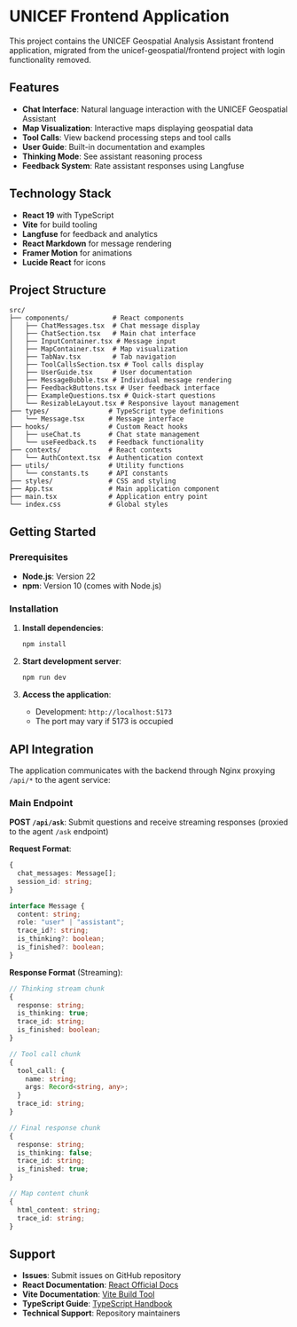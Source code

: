 # UNICEF Frontend Application

This project contains the UNICEF Geospatial Analysis Assistant frontend application, migrated from the unicef-geospatial/frontend project with login functionality removed.

## Features

- **Chat Interface**: Natural language interaction with the UNICEF Geospatial Assistant
- **Map Visualization**: Interactive maps displaying geospatial data
- **Tool Calls**: View backend processing steps and tool calls
- **User Guide**: Built-in documentation and examples
- **Thinking Mode**: See assistant reasoning process
- **Feedback System**: Rate assistant responses using Langfuse

## Technology Stack

- **React 19** with TypeScript
- **Vite** for build tooling
- **Langfuse** for feedback and analytics
- **React Markdown** for message rendering
- **Framer Motion** for animations
- **Lucide React** for icons

## Project Structure

```
src/
├── components/           # React components
│   ├── ChatMessages.tsx  # Chat message display
│   ├── ChatSection.tsx   # Main chat interface
│   ├── InputContainer.tsx # Message input
│   ├── MapContainer.tsx  # Map visualization
│   ├── TabNav.tsx        # Tab navigation
│   ├── ToolCallsSection.tsx # Tool calls display
│   ├── UserGuide.tsx     # User documentation
│   ├── MessageBubble.tsx # Individual message rendering
│   ├── FeedbackButtons.tsx # User feedback interface
│   ├── ExampleQuestions.tsx # Quick-start questions
│   └── ResizableLayout.tsx # Responsive layout management
├── types/               # TypeScript type definitions
│   └── Message.tsx      # Message interface
├── hooks/               # Custom React hooks
│   ├── useChat.ts       # Chat state management
│   └── useFeedback.ts   # Feedback functionality
├── contexts/            # React contexts
│   └── AuthContext.tsx  # Authentication context
├── utils/               # Utility functions
│   └── constants.ts     # API constants
├── styles/              # CSS and styling
├── App.tsx              # Main application component
├── main.tsx             # Application entry point
└── index.css            # Global styles
```

## Getting Started

### Prerequisites

- **Node.js**: Version 22
- **npm**: Version 10 (comes with Node.js)

### Installation

1. **Install dependencies**:

   ```bash
   npm install
   ```

2. **Start development server**:

   ```bash
   npm run dev
   ```

3. **Access the application**:
   - Development: `http://localhost:5173`
   - The port may vary if 5173 is occupied

## API Integration

The application communicates with the backend through Nginx proxying `/api/*` to the agent service:

### Main Endpoint

**POST `/api/ask`**: Submit questions and receive streaming responses (proxied to the agent `/ask` endpoint)

**Request Format**:

```typescript
{
  chat_messages: Message[];
  session_id: string;
}

interface Message {
  content: string;
  role: "user" | "assistant";
  trace_id?: string;
  is_thinking?: boolean;
  is_finished?: boolean;
}
```

**Response Format** (Streaming):

```typescript
// Thinking stream chunk
{
  response: string;
  is_thinking: true;
  trace_id: string;
  is_finished: boolean;
}

// Tool call chunk
{
  tool_call: {
    name: string;
    args: Record<string, any>;
  }
  trace_id: string;
}

// Final response chunk
{
  response: string;
  is_thinking: false;
  trace_id: string;
  is_finished: true;
}

// Map content chunk
{
  html_content: string;
  trace_id: string;
}
```

## Support

- **Issues**: Submit issues on GitHub repository
- **React Documentation**: [React Official Docs](https://react.dev/)
- **Vite Documentation**: [Vite Build Tool](https://vitejs.dev/)
- **TypeScript Guide**: [TypeScript Handbook](https://www.typescriptlang.org/docs/)
- **Technical Support**: Repository maintainers
